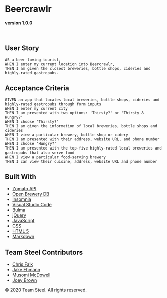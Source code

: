 # Beercrawlr

**version 1.0.0**

<br>

## User Story

```
AS a beer-loving tourist, 
WHEN I enter my current location into Beercrawlr, 
THEN I am given the closest breweries, bottle shops, cideries and highly-rated gastropubs.
```

## Acceptance Criteria

```
GIVEN an app that locates local breweries, bottle shops, cideries and highly-rated gastropubs through form inputs
WHEN I enter my current city
THEN I am presented with two options: 'Thirsty?' or 'Thirsty & Hungry?'
WHEN I choose 'Thirsty?'
THEN I am given the information of local breweries, bottle shops and cideries
WHEN I view a particular brewery, bottle shop or cidery
THEN I am presented with their address, website URL, and phone number
WHEN I choose 'Hungry?'
THEN I am presented with the top-five highly-rated local breweries and gastropubs that also serve food
WHEN I view a particular food-serving brewery
THEN I can view their cuisine, address, website URL and phone number
```


## Built With

* [Zomato API](https://developers.zomato.com/api)
* [Open Brewery DB](https://www.openbrewerydb.org/)
* [Insomnia](https://insomnia.rest/)
* [Visual Studio Code](https://code.visualstudio.com/)
* [Bulma](https://bulma.io/)
* [jQuery](https://jquery.com/)
* [JavaScript](https://developer.mozilla.org/en-US/docs/Web/JavaScript)
* [CSS](https://developer.mozilla.org/en-US/docs/Web/CSS)
* [HTML 5](https://developer.mozilla.org/en-US/docs/Web/Guide/HTML/HTML5)
* [Markdown](https://guides.github.com/features/mastering-markdown/) 


## Team Steel Contributors

* [Chris Falk](https://github.com/chrisfalk88)
* [Jake Ehmann](https://github.com/jakeehmann42)
* [Musomi McDowell](https://github.com/musomijr)
* [Joey Brown](https://github.com/joeybrown-ctrl)



&copy; 2020 Team Steel. All rights reserved.